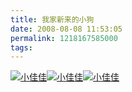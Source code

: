 ```yaml
---
title: 我家新来的小狗
date: 2008-08-08 11:53:05
permalink: 1218167585000
tags: 
---
```


<a href="http://www.flickr.com/photos/26146382@N07/2740380495/" class="flickr-image"  target="_blank"  title="小佳佳" rel="flickr-mgr" ><img src="http://farm4.static.flickr.com/3098/2740380495_fc8c5ca1d4_m.jpg" alt="小佳佳" class="flickr-medium"  /></a><a href="http://www.flickr.com/photos/26146382@N07/2741212608/" class="flickr-image"  target="_blank"  title="小佳佳" rel="flickr-mgr" ><img src="http://farm3.static.flickr.com/2171/2741212608_e40b0e440d_m.jpg" alt="小佳佳" class="flickr-medium"  /></a><a href="http://www.flickr.com/photos/26146382@N07/2740380429/" class="flickr-image"  target="_blank"  title="小佳佳" rel="flickr-mgr" ><img src="http://farm4.static.flickr.com/3173/2740380429_bbdc01a146_m.jpg" alt="小佳佳" class="flickr-medium"  /></a>